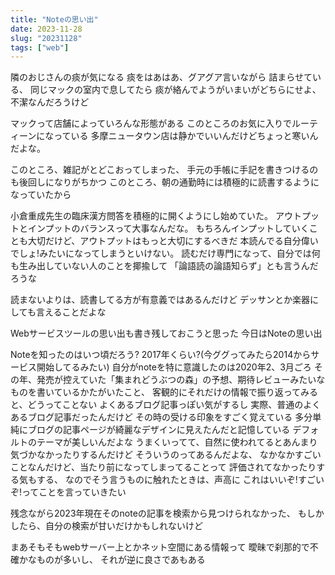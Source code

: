 ```yaml
---
title: "Noteの思い出"
date: 2023-11-28
slug: "20231128"
tags: ["web"]
---
```

隣のおじさんの痰が気になる
痰をはあはあ、グアグア言いながら
詰まらせている、
同じマックの室内で息してたら
痰が絡んでようがいまいがどちらにせよ、不潔なんだろうけど

マックって店舗によっていろんな形態がある
このところのお気に入りでルーティーンになっている
多摩ニュータウン店は静かでいいんだけどちょっと寒いんだよな。

このところ、雑記がとどこおってしまった、
手元の手帳に手記を書きつけるのも後回しになりがちかつ
このところ、朝の通勤時には積極的に読書するようになっていたから

小倉重成先生の臨床漢方問答を積極的に開くようにし始めていた。
アウトプットとインプットのバランスって大事なんだな。
もちろんインプットしていくことも大切だけど、アウトプットはもっと大切にするべきだ
本読んでる自分偉いでしょ!みたいになってしまうといけない。
読むだけ専門になって、自分では何も生み出していない人のことを揶揄して
「論語読の論語知らず」とも言うんだろうな

読まないよりは、読書してる方が有意義ではあるんだけど
デッサンとか楽器にしても言えることだよな

Webサービスツールの思い出も書き残しておこうと思った
今日はNoteの思い出

Noteを知ったのはいつ頃だろう?
2017年くらい?(今ググってみたら2014からサービス開始してるみたい)
自分がnoteを特に意識したのは2020年2、3月ごろ
その年、発売が控えていた「集まれどうぶつの森」の予想、期待レビューみたいなものを書いているかたがいたこと、
客観的にそれだけの情報で振り返ってみると、どうってことない
よくあるブログ記事っぽい気がするし
実際、普通のよくあるブログ記事だったんだけど
その時の受ける印象をすごく覚えている
多分単純にブログの記事ページが綺麗なデザインに見えたんだと記憶している
デフォルトのテーマが美しいんだよな
うまくいってて、自然に使われてるとあんまり気づかなかったりするんだけど
そういうのってあるんだよな、
なかなかすごいことなんだけど、当たり前になってしまってることって
評価されてなかったりする気もする、
なのでそう言うものに触れたときは、声高に
これはいいぞ!すごいぞ!ってことを言っていきたい

残念ながら2023年現在そのnoteの記事を検索から見つけられなかった、
もしかしたら、自分の検索が甘いだけかもしれないけど

まあそもそもwebサーバー上とかネット空間にある情報って
曖昧で刹那的で不確かなものが多いし、
それが逆に良さであもある